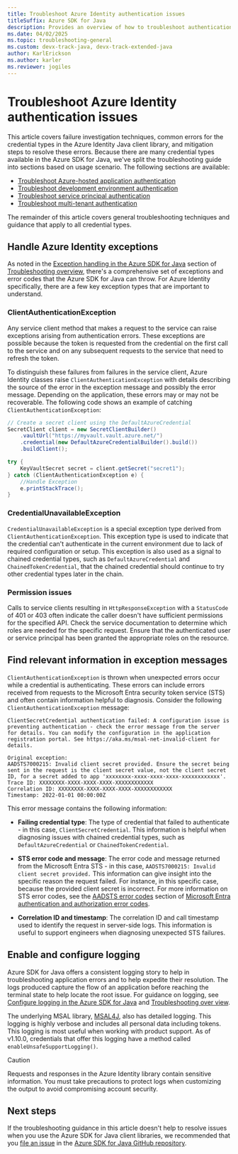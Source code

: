 ```yaml
---
title: Troubleshoot Azure Identity authentication issues
titleSuffix: Azure SDK for Java
description: Provides an overview of how to troubleshoot authentication issues related to using the Azure SDK for Java.
ms.date: 04/02/2025 
ms.topic: troubleshooting-general
ms.custom: devx-track-java, devx-track-extended-java
author: KarlErickson
ms.author: karler
ms.reviewer: jogiles
---
```


# Troubleshoot Azure Identity authentication issues

This article covers failure investigation techniques, common errors for the credential types in the Azure Identity Java client library, and mitigation steps to resolve these errors. Because there are many credential types available in the Azure SDK for Java, we've split the troubleshooting guide into sections based on usage scenario. The following sections are available:

* [Troubleshoot Azure-hosted application authentication](troubleshooting-authentication-azure-hosted.md)
* [Troubleshoot development environment authentication](troubleshooting-authentication-dev-env.md)
* [Troubleshoot service principal authentication](troubleshooting-authentication-service-principal.md)
* [Troubleshoot multi-tenant authentication](troubleshooting-authentication-multi-tenant.md)

The remainder of this article covers general troubleshooting techniques and guidance that apply to all credential types.

## Handle Azure Identity exceptions

As noted in the [Exception handling in the Azure SDK for Java](troubleshooting-overview.md#exception-handling-in-the-azure-sdk-for-java) section of [Troubleshooting overview](troubleshooting-overview.md), there's a comprehensive set of exceptions and error codes that the Azure SDK for Java can throw. For Azure Identity specifically, there are a few key exception types that are important to understand.

### ClientAuthenticationException

Any service client method that makes a request to the service can raise exceptions arising from authentication errors. These exceptions are possible because the token is requested from the credential on the first call to the service and on any subsequent requests to the service that need to refresh the token.

To distinguish these failures from failures in the service client, Azure Identity classes raise `ClientAuthenticationException` with details describing the source of the error in the exception message and possibly the error message. Depending on the application, these errors may or may not be recoverable. The following code shows an example of catching `ClientAuthenticationException`:

```java
// Create a secret client using the DefaultAzureCredential
SecretClient client = new SecretClientBuilder()
    .vaultUrl("https://myvault.vault.azure.net/")
    .credential(new DefaultAzureCredentialBuilder().build())
    .buildClient();

try {
    KeyVaultSecret secret = client.getSecret("secret1");
} catch (ClientAuthenticationException e) {
    //Handle Exception
    e.printStackTrace();
}
```

### CredentialUnavailableException

`CredentialUnavailableException` is a special exception type derived from `ClientAuthenticationException`. This exception type is used to indicate that the credential can't authenticate in the current environment due to lack of required configuration or setup. This exception is also used as a signal to chained credential types, such as `DefaultAzureCredential` and `ChainedTokenCredential`, that the chained credential should continue to try other credential types later in the chain.

### Permission issues

Calls to service clients resulting in `HttpResponseException` with a `StatusCode` of 401 or 403 often indicate the caller doesn't have sufficient permissions for the specified API. Check the service documentation to determine which roles are needed for the specific request. Ensure that the authenticated user or service principal has been granted the appropriate roles on the resource.

## Find relevant information in exception messages

`ClientAuthenticationException` is thrown when unexpected errors occur while a credential is authenticating. These errors can include errors received from requests to the Microsoft Entra security token service (STS) and often contain information helpful to diagnosis. Consider the following `ClientAuthenticationException` message:

```output
ClientSecretCredential authentication failed: A configuration issue is preventing authentication - check the error message from the server for details. You can modify the configuration in the application registration portal. See https://aka.ms/msal-net-invalid-client for details.

Original exception:
AADSTS7000215: Invalid client secret provided. Ensure the secret being sent in the request is the client secret value, not the client secret ID, for a secret added to app 'xxxxxxxx-xxxx-xxxx-xxxx-xxxxxxxxxxxx'.
Trace ID: XXXXXXXX-XXXX-XXXX-XXXX-XXXXXXXXXXXX
Correlation ID: XXXXXXXX-XXXX-XXXX-XXXX-XXXXXXXXXXXX
Timestamp: 2022-01-01 00:00:00Z
```

This error message contains the following information:

* **Failing credential type**: The type of credential that failed to authenticate - in this case, `ClientSecretCredential`. This information is helpful when diagnosing issues with chained credential types, such as `DefaultAzureCredential` or `ChainedTokenCredential`.

* **STS error code and message**: The error code and message returned from the Microsoft Entra STS - in this case, `AADSTS7000215: Invalid client secret provided.` This information can give insight into the specific reason the request failed. For instance, in this specific case, because the provided client secret is incorrect. For more information on STS error codes, see the [AADSTS error codes](/azure/active-directory/develop/reference-aadsts-error-codes#aadsts-error-codes) section of [Microsoft Entra authentication and authorization error codes](/azure/active-directory/develop/reference-aadsts-error-codes).

* **Correlation ID and timestamp**: The correlation ID and call timestamp used to identify the request in server-side logs. This information is useful to support engineers when diagnosing unexpected STS failures.

## Enable and configure logging

Azure SDK for Java offers a consistent logging story to help in troubleshooting application errors and to help expedite their resolution. The logs produced capture the flow of an application before reaching the terminal state to help locate the root issue. For guidance on logging, see [Configure logging in the Azure SDK for Java](logging-overview.md) and [Troubleshooting over view](troubleshooting-overview.md).

The underlying MSAL library, [MSAL4J](https://github.com/AzureAD/microsoft-authentication-library-for-java), also has detailed logging. This logging is highly verbose and includes all personal data including tokens. This logging is most useful when working with product support. As of v1.10.0, credentials that offer this logging have a method called `enableUnsafeSupportLogging()`.

> [!CAUTION]
> Requests and responses in the Azure Identity library contain sensitive information. You must take precautions to protect logs when customizing the output to avoid compromising account security.

## Next steps

If the troubleshooting guidance in this article doesn't help to resolve issues when you use the Azure SDK for Java client libraries, we recommended that you [file an issue](https://github.com/Azure/azure-sdk-for-java/issues/new/choose) in the [Azure SDK for Java GitHub repository](https://github.com/Azure/azure-sdk-for-java).
